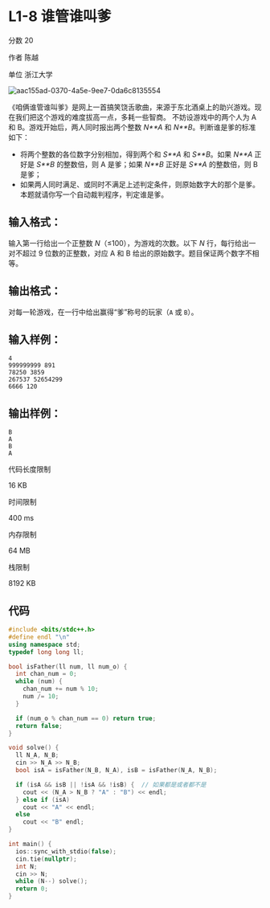# **L1-8 谁管谁叫爹**

分数 20

作者 陈越

单位 浙江大学

![aac155ad-0370-4a5e-9ee7-0da6c8135554](https://gitee.com/chen-houchao/images/raw/master/img/20250220223547525.png)

《咱俩谁管谁叫爹》是网上一首搞笑饶舌歌曲，来源于东北酒桌上的助兴游戏。现在我们把这个游戏的难度拔高一点，多耗一些智商。
不妨设游戏中的两个人为 A 和 B。游戏开始后，两人同时报出两个整数 *N**A*​ 和 *N**B*​。判断谁是爹的标准如下：

- 将两个整数的各位数字分别相加，得到两个和 *S**A* 和 *S**B*。如果 *N**A* 正好是 *S**B* 的整数倍，则 A 是爹；如果 *N**B* 正好是 *S**A* 的整数倍，则 B 是爹；
- 如果两人同时满足、或同时不满足上述判定条件，则原始数字大的那个是爹。
  本题就请你写一个自动裁判程序，判定谁是爹。

## 输入格式：

输入第一行给出一个正整数 *N*（≤100），为游戏的次数。以下 *N* 行，每行给出一对不超过 9 位数的正整数，对应 A 和 B 给出的原始数字。题目保证两个数字不相等。

## 输出格式：

对每一轮游戏，在一行中给出赢得“爹”称号的玩家（`A` 或 `B`）。

## 输入样例：

```in
4
999999999 891
78250 3859
267537 52654299
6666 120
```

## 输出样例：

```out
B
A
B
A
```

代码长度限制

16 KB

时间限制

400 ms

内存限制

64 MB

栈限制

8192 KB

## 代码

```cpp
#include <bits/stdc++.h>
#define endl "\n"
using namespace std;
typedef long long ll;

bool isFather(ll num, ll num_o) {
  int chan_num = 0;
  while (num) {
    chan_num += num % 10;
    num /= 10;
  }

  if (num_o % chan_num == 0) return true;
  return false;
}

void solve() {
  ll N_A, N_B;
  cin >> N_A >> N_B;
  bool isA = isFather(N_B, N_A), isB = isFather(N_A, N_B);

  if (isA && isB || !isA && !isB) {  // 如果都是或者都不是
    cout << (N_A > N_B ? "A" : "B") << endl;
  } else if (isA)
    cout << "A" << endl;
  else
    cout << "B" endl;
}

int main() {
  ios::sync_with_stdio(false);
  cin.tie(nullptr);
  int N;
  cin >> N;
  while (N--) solve();
  return 0;
}
```

